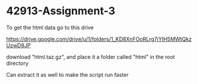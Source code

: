 # 42913-Assignment-3
 
To get the html data go to this drive

https://drive.google.com/drive/u/1/folders/1_KD8XnFOoRLrg7jYIH5MWtQkzUzwD8JP

 download "html.taz.gz", and place it a folder called "html" in the root directory

 Can extract it as well to make the script run faster
